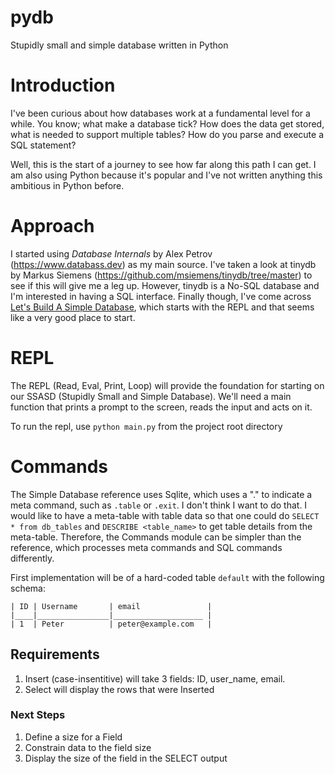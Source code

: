 # pydb
Stupidly small and simple database written in Python

#  Introduction
I've been curious about how databases work at a fundamental level for a while. You know; what make a database tick? How does the data get stored, what is needed to support multiple tables? How do you parse and execute a SQL statement? 

Well, this is the start of a journey to see how far along this path I can get. I am also using Python because it's popular and I've not written anything this ambitious in Python before.

# Approach

I started using *Database Internals* by Alex Petrov (https://www.databass.dev) as my main source.  I've taken a look at tinydb by Markus Siemens (https://github.com/msiemens/tinydb/tree/master) to see if this will give me a leg up.  However, tinydb is a No-SQL database and I'm interested in having a SQL interface. Finally though, I've come across [Let's Build A Simple Database](https://cstack.github.io/db_tutorial/parts/part1.html), which starts with the REPL and that seems like a very good place to start.

# REPL

The REPL (Read, Eval, Print, Loop) will provide the foundation for starting on our SSASD (Stupidly Small and Simple Database). We'll need a main function that prints a prompt to the screen, reads the input and acts on it. 

To run the repl, use `python main.py` from the project root directory

# Commands

The Simple Database reference uses Sqlite, which uses a "." to indicate a meta command, such as `.table` or `.exit`. I don't think I want to do that. I would like to have a meta-table with table data so that one could do `SELECT * from db_tables` and `DESCRIBE <table_name>` to get table details from the meta-table. Therefore, the Commands module can be simpler than the reference, which processes meta commands and SQL commands differently. 

First implementation will be of a hard-coded table `default` with the following schema:

    | ID | Username       | email               |
    |____|________________|____________________ |
    | 1  | Peter          | peter@example.com   |

## Requirements
1. Insert (case-insentitive) will take 3 fields: ID, user\_name, email. 
1. Select will display the rows that were Inserted

### Next Steps
1. Define a size for a Field
1. Constrain data to the field size
1. Display the size of the field in the SELECT output

